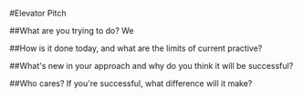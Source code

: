 #Elevator Pitch

##What are you trying to do? 
   We 


##How is it done today, and what are the limits of current practive?


##What's new in your approach and why do you think it will be successful?


##Who cares? If you're successful, what difference will it make?
